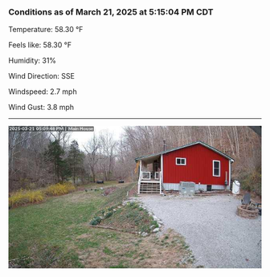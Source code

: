 ### Conditions as of March 21, 2025 at 5:15:04 PM CDT 

Temperature: 58.30 &deg;F

Feels like: 58.30 &deg;F

Humidity: 31%

Wind Direction: SSE

Windspeed: 2.7 mph

Wind Gust: 3.8 mph

---

<img src="./images/latest.jpeg"/>

